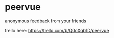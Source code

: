 peervue
=======

anonymous feedback from your friends

trello here: 
https://trello.com/b/Q0cXqb1D/peervue
